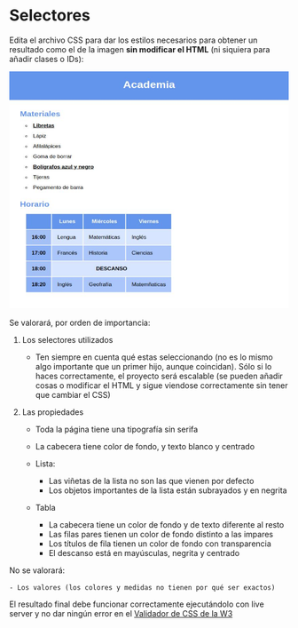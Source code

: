 # Selectores

Edita el archivo CSS para dar los estilos necesarios para obtener un resultado como el de la imagen **sin modificar el HTML** (ni siquiera para añadir clases o IDs):

![ejemplo](./ejemplo.JPG)

Se valorará, por orden de importancia:

1. Los selectores utilizados

	- Ten siempre en cuenta qué estas seleccionando (no es lo mismo algo importante que un primer hijo, aunque coincidan). Sólo si lo haces correctamente, el proyecto será escalable (se pueden añadir cosas o modificar el HTML y sigue viendose correctamente sin tener que cambiar el CSS)

2. Las propiedades

	- Toda la página tiene una tipografía sin serifa
	- La cabecera tiene color de fondo, y texto blanco y centrado

	- Lista:

	  - Las viñetas de la lista no son las que vienen por defecto
	  - Los objetos importantes de la lista están subrayados y en negrita

	- Tabla
	  - La cabecera tiene un color de fondo y de texto diferente al resto
	  - Las filas pares tienen un color de fondo distinto a las impares
	  - Los títulos de fila tienen un color de fondo con transparencia
	  - El descanso está en mayúsculas, negrita y centrado

No se valorará:

	- Los valores (los colores y medidas no tienen por qué ser exactos)

El resultado final debe funcionar correctamente ejecutándolo con live server y no dar ningún error en el [Validador de CSS de la W3](https://jigsaw.w3.org/css-validator/#validate_by_input)
